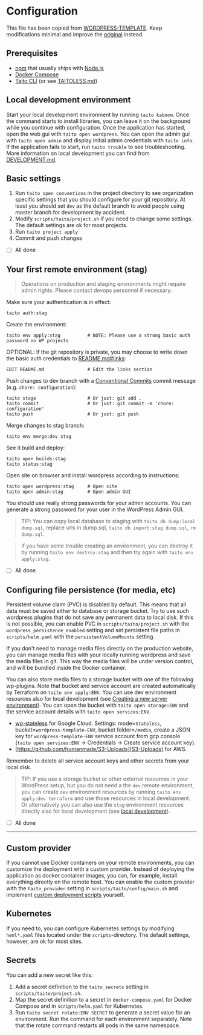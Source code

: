 # Configuration

This file has been copied from [WORDPRESS-TEMPLATE](https://github.com/TaitoUnited/WORDPRESS-TEMPLATE/). Keep modifications minimal and improve the [original](https://github.com/TaitoUnited/WORDPRESS-TEMPLATE/blob/dev/scripts/taito/CONFIGURATION.md) instead.

## Prerequisites

* [npm](https://github.com/npm/cli) that usually ships with [Node.js](https://nodejs.org/)
* [Docker Compose](https://docs.docker.com/compose/install/)
* [Taito CLI](https://taitounited.github.io/taito-cli/) (or see [TAITOLESS.md](TAITOLESS.md))

## Local development environment

Start your local development environment by running `taito kaboom`. Once the command starts to install libraries, you can leave it on the background while you continue with configuration. Once the application has started, open the web gui with `taito open wordpress`. You can open the admin gui with `taito open admin` and display initial admin credentials with `taito info`. If the application fails to start, run `taito trouble` to see troubleshooting. More information on local development you can find from [DEVELOPMENT.md](DEVELOPMENT.md).

## Basic settings

1. Run `taito open conventions` in the project directory to see organization specific settings that you should configure for your git repository. At least you should set `dev` as the default branch to avoid people using master branch for development by accident.
2. Modify `scripts/taito/project.sh` if you need to change some settings. The default settings are ok for most projects.
3. Run `taito project apply`
4. Commit and push changes

* [ ] All done

## Your first remote environment (stag)

> Operations on production and staging environments might require admin rights. Please contact devops personnel if necessary.

Make sure your authentication is in effect:

    taito auth:stag

Create the environment:

    taito env apply:stag          # NOTE: Please use a strong basic auth password on WP projects

OPTIONAL: If the git repository is private, you may choose to write down the basic auth credentials to [README.md#links](../../README.md#links):

    EDIT README.md                # Edit the links section

Push changes to dev branch with a [Conventional Commits](http://conventionalcommits.org/) commit message (e.g. `chore: configuration`):

    taito stage                   # Or just: git add .
    taito commit                  # Or just: git commit -m 'chore: configuration'
    taito push                    # Or just: git push

Merge changes to stag branch:

    taito env merge:dev stag

See it build and deploy:

    taito open builds:stag
    taito status:stag

Open site on browser and install wordpress according to instructions:

    taito open wordpress:stag     # Open site
    taito open admin:stag         # Open admin GUI

You should use really strong passwords for your admin accounts. You can generate a strong password for your user in the WordPress Admin GUI.

> TIP: You can copy local database to staging with `taito db dump:local dump.sql`, replace urls in dump.sql, `taito db import:stag dump.sql`, `rm dump.sql`.

> If you have some trouble creating an environment, you can destroy it by running `taito env destroy:stag` and then try again with `taito env apply:stag`.

* [ ] All done

## Configuring file persistence (for media, etc)

Persistent volume claim (PVC) is disabled by default. This means that all data must be saved either to database or storage bucket. Try to use such wordpress plugins that do not save any permanent data to local disk. If this is not possible, you can enable PVC in `scripts/taito/project.sh` with the `wordpress_persistence_enabled` setting and set persistent file paths in `scripts/helm.yaml` with the `persistentVolumeMounts` setting.

If you don't need to manage media files directly on the production website, you can manage media files with your locally running wordpress and save the media files in git. This way the media files will be under version control, and will be bundled inside the Docker container.

You can also store media files to a storage bucket with one of the following wp-plugins. Note that bucket and service account are created automatically by Terraform on `taito env apply:ENV`. You can use dev environment resources also for local development (see [Creating a new server environment](#creating-a-new-server-environment)). You can open the bucket with `taito open storage:ENV` and the service account details with `taito open services:ENV`.
  * [wp-stateless](https://wordpress.org/plugins/wp-stateless/) for Google Cloud. Settings: mode=`Stateless`, bucket=`wordpress-template-ENV`, bucket folder=`/media`, create a JSON key for `wordpress-template-ENV` service account from gcp console (`taito open services:ENV` -> Credentials -> Create service account key).
  * [https://github.com/humanmade/S3-Uploads](S3-Uploads) for AWS.

Remember to delete all service account keys and other secrets from your local disk.

> TIP: If you use a storage bucket or other external resources in your WordPress setup, but you do not need a the `dev` remote environment, you can create `dev` environment resources by running `taito env apply:dev terraform` and use those resources in local development. Or alternatively you can also use the `stag` environment resources directly also for local development (see [local development](DEVELOPMENT.md#local-development)).

* [ ] All done

---

## Custom provider

If you cannot use Docker containers on your remote environments, you can customize the deployment with a custom provider. Instead of deploying the application as docker container images, you can, for example, install everything directly on the remote host. You can enable the custom provider with the `taito_provider` setting in `scripts/taito/config/main.sh` and implement [custom deployment scripts](https://github.com/TaitoUnited/WORDPRESS-TEMPLATE/blob/master/scripts/custom-provider) yourself.

## Kubernetes

If you need to, you can configure Kubernetes settings by modifying `heml*.yaml` files located under the `scripts`-directory. The default settings, however, are ok for most sites.

## Secrets

You can add a new secret like this:

1. Add a secret definition to the `taito_secrets` setting in `scripts/taito/project.sh`.
2. Map the secret definition to a secret in `docker-compose.yaml` for Docker Compose and in `scripts/helm.yaml` for Kubernetes.
3. Run `taito secret rotate:ENV SECRET` to generate a secret value for an environment. Run the command for each environment separately. Note that the rotate command restarts all pods in the same namespace.
